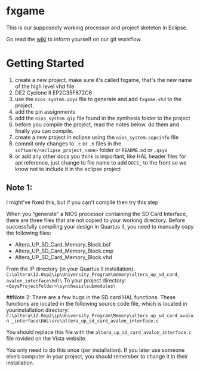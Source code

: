 fxgame
======

This is our supposedly working processor and project skeleton in Eclipse.

Go read the [wiki](https://github.com/scolin22/fxgame/wiki) to inform yourself on our git workflow.

Getting Started
======
1. create a new project, make sure it's called fxgame, that's the new name of the high level vhd file
1. DE2 Cyclone II EP2C35F672C6
1. use the ```nios_system.qsys``` file to generate and add ```fxgame.vhd``` to the project.
1. add the pin assignments
1. add the ```nios_system.qip``` file found in the synthesis folder to the project
1. before you compile the project, read the notes below. do them and finally you can compile.
1. create a new project in eclipse using the ```nios_system.sopcinfo``` file
1. commit only changes to ```.c``` or ```.h``` files in the ```software/<eclipse_project_name>``` folder or ```README.md``` or ```.qsys```
1. or add any other docs you think is important, like HAL header files for api reference, just change to file name to add ```DOCS_``` to the front so we know not to include it in the eclipse project

## Note 1: 
I might've fixed this, but if you can't compile then try this step

When you “generate” a NIOS processor containing the SD Card Interface, there are three files that are not copied to your working directory. Before successfully compiling your design in Quartus II, you need to manually copy the following files:

* Altera_UP_SD_Card_Memory_Block.bsf
* Altera_UP_SD_Card_Memory_Block.cmp
* Altera_UP_SD_Card_Memory_Block.vhd

From the IP directory (in your Quartus II installation): ```C:\altera\12.0sp2\ip\University_Program\memory\altera_up_sd_card_ avalon_interface\hdl\```
To your project directory: ```<QsysProjectFolder>\synthesis\submodules\```

##Note 2: 
There are a few bugs in the SD card HAL functions. These functions are located in the following source code file, which is located in yourinstallation directory: ```C:\altera\12.0sp2\ip\University_Program\Memory\altera_up_sd_card_avalon _interface\HAL\src\altera_up_sd_card_avalon_interface.c```

You should replace this file with the ```altera_up_sd_card_avalon_interface.c``` file rovided on the Vista website.

You only need to do this once (per installation).  If you later use someone else’s computer in your project, you should remember to change it in their installation. 
